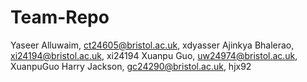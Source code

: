 # Team-Repo
Yaseer Alluwaim, ct24605@bristol.ac.uk, xdyasser
Ajinkya Bhalerao, xi24194@bristol.ac.uk, xi24194
Xuanpu Guo, uw24974@bristol.ac.uk, XuanpuGuo
Harry Jackson, gc24290@bristol.ac.uk, hjx92

